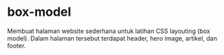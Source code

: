 # box-model
Membuat halaman website sederhana untuk latihan CSS layouting (box model). Dalam halaman tersebut terdapat header, hero image, artikel, dan footer.
